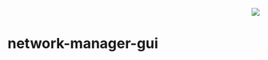 <p align="right">
  <img src="https://img.shields.io/badge/platform-arch%20%7C%20linux-lightgrey?logo=archlinux">
</p>
<h1>network-manager-gui</h1>
